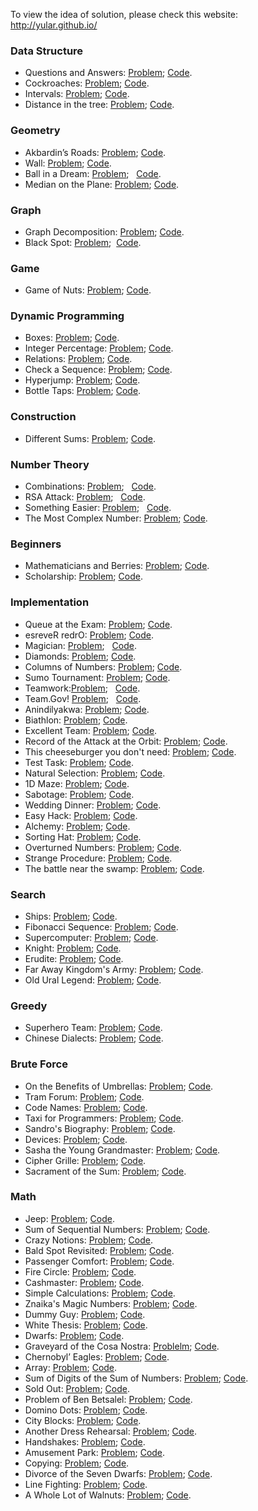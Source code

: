 To view the idea of solution, please check this website:  http://yular.github.io/ 

### Data Structure
* Questions and Answers: [Problem](http://acm.timus.ru/problem.aspx?space=1&num=1026);    [Code](https://github.com/yular/CCplusplus-Project/blob/master/Timus/timus_1026_questionsandanswers.cpp).
* Cockroaches: [Problem](http://acm.timus.ru/problem.aspx?space=1&num=1213);   [Code](https://github.com/yular/CCplusplus-Project/blob/master/Timus/timus_1213_cockroaches.cpp).
* Intervals: [Problem](http://acm.timus.ru/problem.aspx?space=1&num=1330);   [Code](https://github.com/yular/CCplusplus-Project/blob/master/Timus/timus_1330_intervals.cpp).
* Distance in the tree: [Problem](http://acm.timus.ru/problem.aspx?space=1&num=1471);  [Code](https://github.com/yular/CCplusplus-Project/blob/master/Timus/timus_1471_distanceinthetree.cpp).

### Geometry
* Akbardin’s Roads: [Problem](http://acm.timus.ru/problem.aspx?space=1&num=1178);   [Code](https://github.com/yular/CCplusplus-Project/blob/master/Timus/timus_1178_akbardinsroads.cpp).
* Wall: [Problem](http://acm.timus.ru/problem.aspx?space=1&num=1185);   [Code](https://github.com/yular/CCplusplus-Project/blob/master/Timus/timus_1185_wall.cpp).
* Ball in a Dream: [Problem](http://acm.timus.ru/problem.aspx?space=1&num=1192);   [Code](https://github.com/yular/CCplusplus-Project/blob/master/Timus/timus_1192_ballinadream.cpp).
* Median on the Plane: [Problem](http://acm.timus.ru/problem.aspx?space=1&num=1207);   [Code](https://github.com/yular/CCplusplus-Project/blob/master/Timus/timus_1207_medianontheplane.cpp).

### Graph 
* Graph Decomposition: [Problem](http://acm.timus.ru/problem.aspx?space=1&num=1320);   [Code](https://github.com/yular/CCplusplus-Project/blob/master/Timus/timus_1320_graphdecomposition.cpp).
* Black Spot: [Problem](http://acm.timus.ru/problem.aspx?space=1&num=1934);   [Code](https://github.com/yular/CCplusplus-Project/blob/master/Timus/timus_1934_blackspot.cpp).

### Game
* Game of Nuts: [Problem](http://acm.timus.ru/problem.aspx?space=1&num=2068);   [Code](https://github.com/yular/CCplusplus-Project/blob/master/Timus/timus_2068_gameofnuts.cpp).
 
### Dynamic Programming
* Boxes: [Problem](http://acm.timus.ru/problem.aspx?space=1&num=1114);   [Code](https://github.com/yular/CCplusplus-Project/blob/master/Timus/timus_1114_boxes.cpp).
* Integer Percentage: [Problem](http://acm.timus.ru/problem.aspx?space=1&num=1138);   [Code](https://github.com/yular/CCplusplus-Project/blob/master/Timus/timus_1138_integerpercentage.cpp).
* Relations: [Problem](http://acm.timus.ru/problem.aspx?space=1&num=1142);   [Code](https://github.com/yular/CCplusplus-Project/blob/master/Timus/timus_1142_relations.cpp).
* Check a Sequence: [Problem](http://acm.timus.ru/problem.aspx?space=1&num=1247);   [Code](https://github.com/yular/CCplusplus-Project/blob/master/Timus/timus_1247_checkasequence.cpp).
* Hyperjump: [Problem](http://acm.timus.ru/problem.aspx?space=1&num=1296);   [Code](https://github.com/yular/CCplusplus-Project/blob/master/Timus/timus_1296_hyperjump.cpp).
* Bottle Taps: [Problem](http://acm.timus.ru/problem.aspx?space=1&num=1326);   [Code](https://github.com/yular/CCplusplus-Project/blob/master/Timus/timus_1326_bottletaps.cpp).

### Construction
* Different Sums: [Problem](http://acm.timus.ru/problem.aspx?space=1&num=2065);   [Code](https://github.com/yular/CCplusplus-Project/blob/master/Timus/timus_2065_differentsums.cpp).

### Number Theory
* Combinations: [Problem](http://acm.timus.ru/problem.aspx?space=1&num=1055);   [Code](https://github.com/yular/CCplusplus-Project/blob/master/Timus/timus_1055_combinations.cpp).
* RSA Attack: [Problem](http://acm.timus.ru/problem.aspx?space=1&num=1141);   [Code](https://github.com/yular/CCplusplus-Project/blob/master/Timus/timus_1141_rsaattack.cpp).
* Something Easier: [Problem](http://acm.timus.ru/problem.aspx?space=1&num=1356);   [Code](https://github.com/yular/CCplusplus-Project/blob/master/Timus/timus_1356_somethingeasier.cpp).
* The Most Complex Number: [Problem](http://acm.timus.ru/problem.aspx?space=1&num=1748);   [Code](https://github.com/yular/CCplusplus-Project/blob/master/Timus/timus_1748_themostcomplexnumber.cpp).

### Beginners
* Mathematicians and Berries: [Problem](http://acm.timus.ru/problem.aspx?space=1&num=2001);   [Code](https://github.com/yular/CCplusplus-Project/blob/master/Timus/timus_2001_mathematiciansandberries.cpp).
* Scholarship: [Problem](http://acm.timus.ru/problem.aspx?space=1&num=2056);   [Code](https://github.com/yular/CCplusplus-Project/blob/master/Timus/timus_2056_scholarship.cpp).

### Implementation
* Queue at the Exam: [Problem](http://acm.timus.ru/problem.aspx?space=1&num=1193);   [Code](https://github.com/yular/CCplusplus-Project/blob/master/Timus/timus_1193_queueattheexam.cpp).
* esreveR redrO: [Problem](http://acm.timus.ru/problem.aspx?space=1&num=1226);   [Code](https://github.com/yular/CCplusplus-Project/blob/master/Timus/timus_1226_esreverredro.cpp).
* Magician: [Problem](http://acm.timus.ru/problem.aspx?space=1&num=1370);   [Code](https://github.com/yular/CCplusplus-Project/blob/master/Timus/timus_1370_magician.cpp).
* Diamonds: [Problem](http://acm.timus.ru/problem.aspx?space=1&num=1433);   [Code](https://github.com/yular/CCplusplus-Project/blob/master/Timus/timus_1433_diamonds.cpp).
* Columns of Numbers: [Problem](http://acm.timus.ru/problem.aspx?space=1&num=1506);   [Code](https://github.com/yular/CCplusplus-Project/blob/master/Timus/timus_1506_columnsofnumbers.cpp).
* Sumo Tournament: [Problem](http://acm.timus.ru/problem.aspx?space=1&num=1551);   [Code](https://github.com/yular/CCplusplus-Project/blob/master/Timus/timus_1551_sumotournament.cpp).
* Teamwork:[Problem](http://acm.timus.ru/problem.aspx?space=1&num=1581);   [Code](https://github.com/yular/CCplusplus-Project/blob/master/Timus/timus_1581_teamwork.cpp).
* Team.Gov! [Problem](http://acm.timus.ru/problem.aspx?space=1&num=1688);   [Code](https://github.com/yular/CCplusplus-Project/blob/master/Timus/timus_1688_teamgov.cpp).
* Anindilyakwa: [Problem](http://acm.timus.ru/problem.aspx?space=1&num=1777);   [Code](https://github.com/yular/CCplusplus-Project/blob/master/Timus/timus_1777_anindilyakwa.cpp).
* Biathlon: [Problem](http://acm.timus.ru/problem.aspx?space=1&num=1821);   [Code](https://github.com/yular/CCplusplus-Project/blob/master/Timus/timus_1812_biathlon.cpp).
* Excellent Team: [Problem](http://acm.timus.ru/problem.aspx?space=1&num=1931);   [Code](https://github.com/yular/CCplusplus-Project/blob/master/Timus/timus_1931_excellentteam.cpp).
* Record of the Attack at the Orbit: [Problem](http://acm.timus.ru/problem.aspx?space=1&num=1944);   [Code](https://github.com/yular/CCplusplus-Project/blob/master/Timus/timus_1944_recordoftheattackattheorbit.cpp).
* This cheeseburger you don't need: [Problem](http://acm.timus.ru/problem.aspx?space=1&num=1993);   [Code](https://github.com/yular/CCplusplus-Project/blob/master/Timus/timus_1993_thischeeseburgeryoudontneed.cpp).
* Test Task: [Problem](http://acm.timus.ru/problem.aspx?space=1&num=2002);   [Code](https://github.com/yular/CCplusplus-Project/blob/master/Timus/timus_2002_testtask.cpp).
* Natural Selection: [Problem](http://acm.timus.ru/problem.aspx?space=1&num=2091);   [Code](https://github.com/yular/CCplusplus-Project/blob/master/Timus/timus_2091_naturalselection.cpp).
* 1D Maze: [Problem](http://acm.timus.ru/problem.aspx?space=1&num=1642);   [Code](https://github.com/yular/CCplusplus-Project/blob/master/Timus/timus_1642_1dmaze.cpp).
* Sabotage: [Problem](http://acm.timus.ru/problem.aspx?space=1&num=1290);   [Code](https://github.com/yular/CCplusplus-Project/blob/master/Timus/timus_1290_sabotage.cpp).
* Wedding Dinner: [Problem](http://acm.timus.ru/problem.aspx?space=1&num=2100);   [Code](https://github.com/yular/CCplusplus-Project/blob/master/Timus/timus_2100_weddingdinner.cpp).
* Easy Hack: [Problem](http://acm.timus.ru/problem.aspx?space=1&num=1404);   [Code](https://github.com/yular/CCplusplus-Project/blob/master/Timus/timus_1404_easyhack.cpp).
* Alchemy: [Problem](http://acm.timus.ru/problem.aspx?space=1&num=1573);   [Code](https://github.com/yular/CCplusplus-Project/blob/master/Timus/timus_1573_alchemy.cpp).
* Sorting Hat: [Problem](http://acm.timus.ru/problem.aspx?space=1&num=1446);   [Code](https://github.com/yular/CCplusplus-Project/blob/master/Timus/timus_1446_sortinghat.cpp).
* Overturned Numbers: [Problem](http://acm.timus.ru/problem.aspx?space=1&num=2031);   [Code](https://github.com/yular/CCplusplus-Project/blob/master/Timus/timus_2031_overturnednumbers.cpp).
* Strange Procedure: [Problem](http://acm.timus.ru/problem.aspx?space=1&num=1214);   [Code](https://github.com/yular/CCplusplus-Project/blob/master/Timus/timus_1214_strangeprocedure.cpp).
* The battle near the swamp: [Problem](http://acm.timus.ru/problem.aspx?space=1&num=1991);   [Code](https://github.com/yular/CCplusplus-Project/blob/master/Timus/timus_1991_thebattleneartheswamp.cpp).

### Search
* Ships: [Problem](http://acm.timus.ru/problem.aspx?space=1&num=1115);   [Code](https://github.com/yular/CCplusplus-Project/blob/master/Timus/timus_1115_ships.cpp).
* Fibonacci Sequence: [Problem](http://acm.timus.ru/problem.aspx?space=1&num=1133);   [Code](https://github.com/yular/CCplusplus-Project/blob/master/Timus/timus_1133_fibonaccisequence.cpp).
* Supercomputer: [Problem](http://acm.timus.ru/problem.aspx?space=1&num=1153);   [Code](https://github.com/yular/CCplusplus-Project/blob/master/Timus/timus_1153_supercomputer.java).
* Knight: [Problem](http://acm.timus.ru/problem.aspx?space=1&num=1298);   [Code](https://github.com/yular/CCplusplus-Project/blob/master/Timus/timus_1298_knight.cpp).
* Erudite: [Problem](http://acm.timus.ru/problem.aspx?space=1&num=1603);   [Code](https://github.com/yular/CCplusplus-Project/blob/master/Timus/timus_1603_erudite.cpp).
* Far Away Kingdom's Army: [Problem](http://acm.timus.ru/problem.aspx?space=1&num=1656);   [Code](https://github.com/yular/CCplusplus-Project/blob/master/Timus/timus_1656_farawaykingdomsarmy.cpp).
* Old Ural Legend: [Problem](http://acm.timus.ru/problem.aspx?space=1&num=1769);   [Code](ttps://github.com/yular/CCplusplus-Project/blob/master/Timus/timus_1769_oldurallegend.cpp).

### Greedy
* Superhero Team: [Problem](http://acm.timus.ru/problem.aspx?space=1&num=1922);   [Code](https://github.com/yular/CCplusplus-Project/blob/master/Timus/timus_1922_superheroteam.cpp).
* Chinese Dialects: [Problem](http://acm.timus.ru/problem.aspx?space=1&num=1964);   [Code](https://github.com/yular/CCplusplus-Project/blob/master/Timus/timus_1964_chinesedialects.cpp).

### Brute Force
* On the Benefits of Umbrellas: [Problem](http://acm.timus.ru/problem.aspx?space=1&num=1788);   [Code](https://github.com/yular/CCplusplus-Project/blob/master/Timus/timus_1788_onthebenefitsofumbrellas.cpp).
* Tram Forum: [Problem](http://acm.timus.ru/problem.aspx?space=1&num=1612);   [Code](https://github.com/yular/CCplusplus-Project/blob/master/Timus/timus_1612_tramforum.cpp).
* Code Names: [Problem](http://acm.timus.ru/problem.aspx?space=1&num=1711);   [Code](https://github.com/yular/CCplusplus-Project/blob/master/Timus/timus_1711_codenames.cpp).
* Taxi for Programmers: [Problem](http://acm.timus.ru/problem.aspx?space=1&num=2005);   [Code](https://github.com/yular/CCplusplus-Project/blob/master/Timus/timus_2005_taxiforprogrammers.cpp).
* Sandro's Biography: [Problem](http://acm.timus.ru/problem.aspx?space=1&num=1786);   [Code](https://github.com/yular/CCplusplus-Project/blob/master/Timus/timus_1786_sandrosbiography.cpp).
* Devices: [Problem](http://acm.timus.ru/problem.aspx?space=1&num=2033);   [Code](https://github.com/yular/CCplusplus-Project/blob/master/Timus/timus_2033_devices.cpp).
* Sasha the Young Grandmaster: [Problem](http://acm.timus.ru/problem.aspx?space=1&num=2010);   [Code](https://github.com/yular/CCplusplus-Project/blob/master/Timus/timus_2010_sashatheyounggrandmaster.cpp).
* Cipher Grille: [Problem](http://acm.timus.ru/problem.aspx?space=1&num=1712);   [Code](https://github.com/yular/CCplusplus-Project/blob/master/Timus/timus_1712_ciphergrille.cpp).
* Sacrament of the Sum: [Problem](http://acm.timus.ru/problem.aspx?space=1&num=1021);   [Code](https://github.com/yular/CCplusplus-Project/blob/master/Timus/timus_1021_sacramentofthesum.cpp).

### Math
* Jeep: [Problem](http://acm.timus.ru/problem.aspx?space=1&num=1113);   [Code](https://github.com/yular/CCplusplus-Project/blob/master/Timus/timus_1113_jeep.cpp).
* Sum of Sequential Numbers: [Problem](http://acm.timus.ru/problem.aspx?space=1&num=1120);   [Code](https://github.com/yular/CCplusplus-Project/blob/master/Timus/timus_1120_sumofsequentialnumbers.cpp).
* Crazy Notions: [Problem](http://acm.timus.ru/problem.aspx?space=1&num=1295);   [Code](https://github.com/yular/CCplusplus-Project/blob/master/Timus/timus_1295_crazynotions.cpp).
* Bald Spot Revisited: [Problem](http://acm.timus.ru/problem.aspx?space=1&num=1355);   [Code](https://github.com/yular/CCplusplus-Project/blob/master/Timus/timus_1355_baldspotrevisited.cpp).
* Passenger Comfort: [Problem](http://acm.timus.ru/problem.aspx?space=1&num=1885);   [Code](https://github.com/yular/CCplusplus-Project/blob/master/Timus/timus_1885_passengercomfort.cpp).
* Fire Circle: [Problem](http://acm.timus.ru/problem.aspx?space=1&num=1490);   [Code](https://github.com/yular/CCplusplus-Project/blob/master/Timus/timus_1490_firecircle.cpp).
* Cashmaster: [Problem](http://acm.timus.ru/problem.aspx?space=1&num=1515);   [Code](https://github.com/yular/CCplusplus-Project/blob/master/Timus/timus_1515_cashmaster.cpp).
* Simple Calculations: [Problem](http://acm.timus.ru/problem.aspx?space=1&num=1047);   [Code](https://github.com/yular/CCplusplus-Project/blob/master/Timus/timus_1047_simplecalculations.cpp).
* Znaika's Magic Numbers: [Problem](http://acm.timus.ru/problem.aspx?space=1&num=1727);   [Code](https://github.com/yular/CCplusplus-Project/blob/master/Timus/timus_1727_znaikasmagicnumbers.cpp ).
* Dummy Guy: [Problem](http://acm.timus.ru/problem.aspx?space=1&num=1984);   [Code](https://github.com/yular/CCplusplus-Project/blob/master/Timus/timus_1984_dummyguy.cpp).
* White Thesis: [Problem](http://acm.timus.ru/problem.aspx?space=1&num=1335);   [Code](https://github.com/yular/CCplusplus-Project/blob/master/Timus/timus_1335_whitethesis.cpp).
* Dwarfs: [Problem](http://acm.timus.ru/problem.aspx?space=1&num=1283);   [Code](https://github.com/yular/CCplusplus-Project/blob/master/Timus/timus_1283_dwarfs.cpp).
* Graveyard of the Cosa Nostra: [Problelm](http://acm.timus.ru/problem.aspx?space=1&num=1255);   [Code](https://github.com/yular/CCplusplus-Project/blob/master/Timus/timus_1255_graveyardofthecosanostra.cpp).
* Chernobyl’ Eagles: [Problem](http://acm.timus.ru/problem.aspx?space=1&num=1222);   [Code](https://github.com/yular/CCplusplus-Project/blob/master/Timus/timus_1222_chernobyleagles.java).
* Array: [Problem](http://acm.timus.ru/problem.aspx?space=1&num=1228);   [Code](https://github.com/yular/CCplusplus-Project/blob/master/Timus/timus_1228_array.cpp).
* Sum of Digits of the Sum of Numbers: [Problem](http://acm.timus.ru/problem.aspx?space=1&num=1206);   [Code](https://github.com/yular/CCplusplus-Project/blob/master/Timus/timus_1206_sumofdigitsofthesumofnumbers.java).
* Sold Out: [Problem](http://acm.timus.ru/problem.aspx?space=1&num=1725);   [Code](https://github.com/yular/CCplusplus-Project/blob/master/Timus/timus_1725_soldout.cpp).
* Problem of Ben Betsalel: [Problem](http://acm.timus.ru/problem.aspx?space=1&num=1336);   [Code](https://github.com/yular/CCplusplus-Project/blob/master/Timus/timus_1336_problemofbenbetsalel.cpp).
* Domino Dots: [Problem](http://acm.timus.ru/problem.aspx?space=1&num=1502);   [Code](https://github.com/yular/CCplusplus-Project/blob/master/Timus/timus_1502_dominodots.cpp).
* City Blocks: [Problem](http://acm.timus.ru/problem.aspx?space=1&num=1139);   [Code](https://github.com/yular/CCplusplus-Project/blob/master/Timus/timus_1139_cityblocks.cpp).
* Another Dress Rehearsal: [Problem](http://acm.timus.ru/problem.aspx?space=1&num=2035);   [Code](https://github.com/yular/CCplusplus-Project/blob/master/Timus/timus_2035_anotherdressrehearsal.cpp).
* Handshakes: [Problem](http://acm.timus.ru/problem.aspx?space=1&num=1194);   [Code](https://github.com/yular/CCplusplus-Project/blob/master/Timus/timus_1194_handshakes.cpp).
* Amusement Park: [Problem](http://acm.timus.ru/problem.aspx?space=1&num=1796);  [Code](https://github.com/yular/CCplusplus-Project/blob/master/Timus/timus_1796_amusementpark.cpp).
* Copying: [Problem](http://acm.timus.ru/problem.aspx?space=1&num=1131);   [Code](https://github.com/yular/CCplusplus-Project/blob/master/Timus/timus_1131_copying.cpp).
* Divorce of the Seven Dwarfs: [Problem](http://acm.timus.ru/problem.aspx?space=1&num=1243);   [Code](https://github.com/yular/CCplusplus-Project/blob/master/Timus/timus_1243_divorceofthesevendwarfs.cpp).
* Line Fighting: [Problem](http://acm.timus.ru/problem.aspx?space=1&num=2025);   [Code](https://github.com/yular/CCplusplus-Project/blob/master/Timus/timus_2025_linefighting.cpp).
* A Whole Lot of Walnuts: [Problem](http://acm.timus.ru/problem.aspx?space=1&num=1644);   [Code](https://github.com/yular/CCplusplus-Project/blob/master/Timus/timus_1644_awholelotofwalnuts.cpp).
